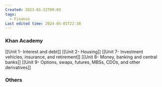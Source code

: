 ```yaml
---
Created: 2023-01-22T09:03
tags:
  - Finance
Last edited time: 2024-05-01T22:30
---
```

### Khan Academy
[[Unit 1- Interest and debt]]
[[Unit 2- Housing]]
[[Unit 7- Investment vehicles, insurance, and retirement]]
[[Unit 8- Money, banking and central banks]]
[[Unit 9- Options, swaps, futures, MBSs, CDOs, and other derivatives]]
  
### Others
